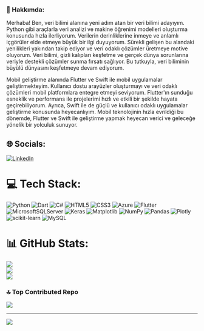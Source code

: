 ### 💫 Hakkımda:
Merhaba! Ben, veri bilimi alanına yeni adım atan bir veri bilimi adayıyım. Python gibi araçlarla veri analizi ve makine öğrenimi modelleri oluşturma konusunda hızla ilerliyorum. Verilerin derinliklerine inmeye ve anlamlı içgörüler elde etmeye büyük bir ilgi duyuyorum. Sürekli gelişen bu alandaki yenilikleri yakından takip ediyor ve veri odaklı çözümler üretmeye motive oluyorum. Veri bilimi, gizli kalıpları keşfetme ve gerçek dünya sorunlarına veriyle destekli çözümler sunma fırsatı sağlıyor. Bu tutkuyla, veri biliminin büyülü dünyasını keşfetmeye devam ediyorum.

Mobil geliştirme alanında Flutter ve Swift ile mobil uygulamalar geliştirmekteyim. Kullanıcı dostu arayüzler oluşturmayı ve veri odaklı çözümleri mobil platformlara entegre etmeyi seviyorum. Flutter'ın sunduğu esneklik ve performans ile projelerimi hızlı ve etkili bir şekilde hayata geçirebiliyorum. Ayrıca, Swift ile de güçlü ve kullanıcı odaklı uygulamalar geliştirme konusunda heyecanlıyım. Mobil teknolojinin hızla evrildiği bu dönemde, Flutter ve Swift ile geliştirme yapmak heyecan verici ve geleceğe yönelik bir yolculuk sunuyor.


## 🌐 Socials:
[![LinkedIn](https://img.shields.io/badge/LinkedIn-%230077B5.svg?logo=linkedin&logoColor=white)](https://linkedin.com/in/[![LinkedIn](https://img.shields.io/badge/LinkedIn-%230077B5.svg?logo=linkedin&logoColor=white)](https://linkedin.com/in/https://www.linkedin.com/in/talha-pamukcu-9aa66b251/) ) 

# 💻 Tech Stack:
![Python](https://img.shields.io/badge/python-3670A0?style=flat&logo=python&logoColor=ffdd54) ![Dart](https://img.shields.io/badge/dart-%230175C2.svg?style=flat&logo=dart&logoColor=white) ![C#](https://img.shields.io/badge/c%23-%23239120.svg?style=flat&logo=csharp&logoColor=white) ![HTML5](https://img.shields.io/badge/html5-%23E34F26.svg?style=flat&logo=html5&logoColor=white) ![CSS3](https://img.shields.io/badge/css3-%231572B6.svg?style=flat&logo=css3&logoColor=white) ![Azure](https://img.shields.io/badge/azure-%230072C6.svg?style=flat&logo=microsoftazure&logoColor=white) ![Flutter](https://img.shields.io/badge/Flutter-%2302569B.svg?style=flat&logo=Flutter&logoColor=white) ![MicrosoftSQLServer](https://img.shields.io/badge/Microsoft%20SQL%20Server-CC2927?style=flat&logo=microsoft%20sql%20server&logoColor=white) ![Keras](https://img.shields.io/badge/Keras-%23D00000.svg?style=flat&logo=Keras&logoColor=white) ![Matplotlib](https://img.shields.io/badge/Matplotlib-%23ffffff.svg?style=flat&logo=Matplotlib&logoColor=black) ![NumPy](https://img.shields.io/badge/numpy-%23013243.svg?style=flat&logo=numpy&logoColor=white) ![Pandas](https://img.shields.io/badge/pandas-%23150458.svg?style=flat&logo=pandas&logoColor=white) ![Plotly](https://img.shields.io/badge/Plotly-%233F4F75.svg?style=flat&logo=plotly&logoColor=white) ![scikit-learn](https://img.shields.io/badge/scikit--learn-%23F7931E.svg?style=flat&logo=scikit-learn&logoColor=white) ![MySQL](https://img.shields.io/badge/mysql-%2300000f.svg?style=flat&logo=mysql&logoColor=white)
# 📊 GitHub Stats:
![](https://github-readme-stats.vercel.app/api?username=PMKC3234&theme=radical&hide_border=false&include_all_commits=false&count_private=false)<br/>
![](https://github-readme-streak-stats.herokuapp.com/?user=PMKC3234&theme=radical&hide_border=false)<br/>
![](https://github-readme-stats.vercel.app/api/top-langs/?username=PMKC3234&theme=radical&hide_border=false&include_all_commits=false&count_private=false&layout=compact)

### 🔝 Top Contributed Repo
![](https://github-contributor-stats.vercel.app/api?username=PMKC3234&limit=5&theme=radical&combine_all_yearly_contributions=true)

---
[![](https://visitcount.itsvg.in/api?id=PMKC3234&icon=5&color=0)](https://visitcount.itsvg.in)

<!-- Proudly created with GPRM ( https://gprm.itsvg.in ) -->
